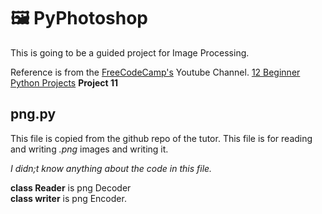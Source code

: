 # :framed_picture: PyPhotoshop

This is going to be a guided project for Image Processing.

Reference is from the [FreeCodeCamp's](https://www.youtube.com/@freecodecamp) Youtube Channel. [12 Beginner Python Projects](https://youtu.be/8ext9G7xspg?si=C69n4eHrdZ-VIbh1&t=7537) **Project 11**

## png.py
This file is copied from the github repo of the tutor. 
This file is for reading and writing *.png* images and writing it.

_I didn;t know anything about the code in this file._

**class Reader** is png Decoder<br>
**class writer** is png Encoder.